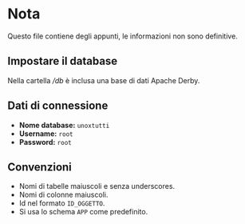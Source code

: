 Nota
=====
Questo file contiene degli appunti, le informazioni non sono definitive.

Impostare il database
-----
Nella cartella _/db_ è inclusa una base di dati Apache Derby.

Dati di connessione
-----
- **Nome database:** `unoxtutti`
- **Username:** `root`
- **Password:** `root`

Convenzioni
-----
- Nomi di tabelle maiuscoli e senza underscores.
- Nomi di colonne maiuscoli.
- Id nel formato `ID_OGGETTO`.
- Si usa lo schema `APP` come predefinito.